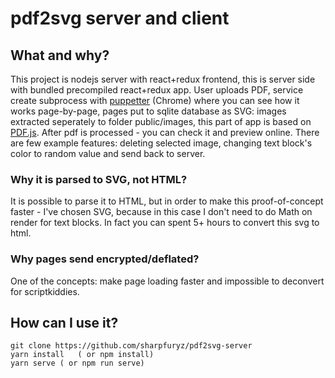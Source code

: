 # pdf2svg server and client
## What and why?
This project is nodejs server with react+redux frontend, this is server side with bundled precompiled react+redux app. User uploads PDF, service create subprocess with [puppetter](https://github.com/GoogleChrome/puppeteer)  (Chrome) where you can see how it works page-by-page, pages put to sqlite database as SVG: images extracted seperately to folder public/images, this part of app is based on [PDF.js](https://mozilla.github.io/pdf.js/). After pdf is processed - you can check it and preview online. There are few example features: deleting selected image, changing text block's color to random value and send back to server.
### Why it is parsed to SVG, not HTML?
It is possible to parse it to HTML, but in order to make this proof-of-concept faster - I've chosen SVG, because in this case I don't need to do Math on render for text blocks. In fact you can spent 5+ hours to convert this svg to html.
### Why pages send encrypted/deflated? 
One of the concepts: make page loading faster and impossible to deconvert for scriptkiddies.
## How can I use it?
```
git clone https://github.com/sharpfuryz/pdf2svg-server
yarn install   ( or npm install)
yarn serve ( or npm run serve)
```
